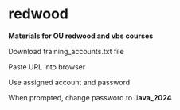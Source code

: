 # redwood
**Materials for OU redwood and vbs courses**

Download training_accounts.txt file

Paste URL into browser

Use assigned account and password

When prompted, change password to J**ava_2024**


